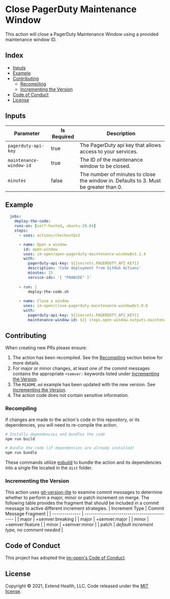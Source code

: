 # Close PagerDuty Maintenance Window

This action will close a PagerDuty Maintenance Window using a provided maintenance window ID.
    
## Index 

- [Inputs](#inputs)
- [Example](#example)
- [Contributing](#contributing)
  - [Recompiling](#recompiling)
  - [Incrementing the Version](#incrementing-the-version)
- [Code of Conduct](#code-of-conduct)
- [License](#license)
  
## Inputs
| Parameter               | Is Required | Description                                                                            |
| ----------------------- | ----------- | -------------------------------------------------------------------------------------- |
| `pagerduty-api-key`     | true        | The PagerDuty api key that allows access to your services.                             |
| `maintenance-window-id` | true        | The ID of the maintenance window to be closed.                                         |
| `minutes`               | false       | The number of minutes to close the window in.  Defaults to 3.  Must be greater than 0. |


## Example

```yml
  jobs:
    deploy-the-code:
    runs-on: [self-hosted, ubuntu-20.04]
    steps:
      - uses: actions/checkout@v2

      - name: Open a window
        id: open-window
        uses: im-open/open-pagerduty-maintenance-window@v1.1.4
        with:
          pagerduty-api-key: ${{secrets.PAGERDUTY_API_KEY}}
          description: 'Code deployment from GitHub Actions'
          minutes: 15
          service-ids: '[ "P0ABCDE" ]'
      
      - run: |
          deploy-the-code.sh
      
      - name: Close a window
        uses: im-open/close-pagerduty-maintenance-window@v1.0.6
        with:
          pagerduty-api-key: ${{secrets.PAGERDUTY_API_KEY}}
          maintenance-window-id: ${{ steps.open-window.outputs.maintenance-window-id }}
```

## Contributing

When creating new PRs please ensure:
1. The action has been recompiled.  See the [Recompiling](#recompiling) section below for more details.
2. For major or minor changes, at least one of the commit messages contains the appropriate `+semver:` keywords listed under [Incrementing the Version](#incrementing-the-version).
3. The `README.md` example has been updated with the new version.  See [Incrementing the Version](#incrementing-the-version).
4. The action code does not contain sensitive information.

### Recompiling

If changes are made to the action's code in this repository, or its dependencies, you will need to re-compile the action.

```sh
# Installs dependencies and bundles the code
npm run build

# Bundle the code (if dependencies are already installed)
npm run bundle
```

These commands utilize [esbuild](https://esbuild.github.io/getting-started/#bundling-for-node) to bundle the action and
its dependencies into a single file located in the `dist` folder.

### Incrementing the Version

This action uses [git-version-lite] to examine commit messages to determine whether to perform a major, minor or patch increment on merge.  The following table provides the fragment that should be included in a commit message to active different increment strategies.
| Increment Type | Commit Message Fragment                     |
| -------------- | ------------------------------------------- |
| major          | +semver:breaking                            |
| major          | +semver:major                               |
| minor          | +semver:feature                             |
| minor          | +semver:minor                               |
| patch          | *default increment type, no comment needed* |

## Code of Conduct

This project has adopted the [im-open's Code of Conduct](https://github.com/im-open/.github/blob/master/CODE_OF_CONDUCT.md).

## License

Copyright &copy; 2021, Extend Health, LLC. Code released under the [MIT license](LICENSE).

[git-version-lite]: https://github.com/im-open/git-version-lite
